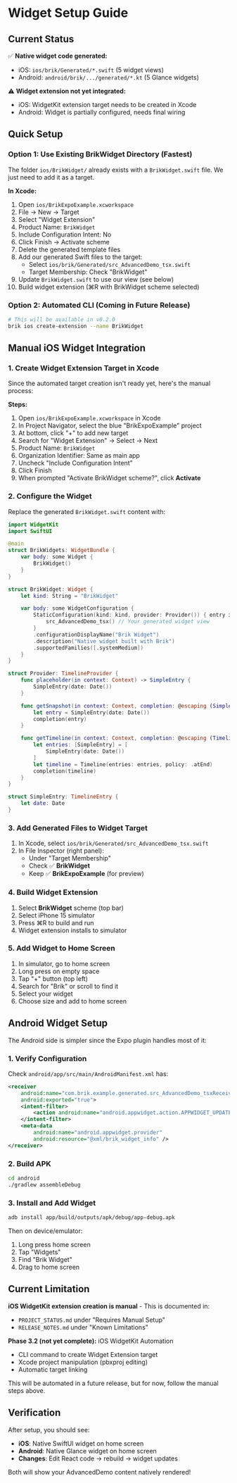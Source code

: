 # Widget Setup Guide

## Current Status

✅ **Native widget code generated:**

- iOS: `ios/brik/Generated/*.swift` (5 widget views)
- Android: `android/brik/.../generated/*.kt` (5 Glance widgets)

⚠️ **Widget extension not yet integrated:**

- iOS: WidgetKit extension target needs to be created in Xcode
- Android: Widget is partially configured, needs final wiring

## Quick Setup

### Option 1: Use Existing BrikWidget Directory (Fastest)

The folder `ios/BrikWidget/` already exists with a `BrikWidget.swift` file. We just need to add it as a target.

**In Xcode:**

1. Open `ios/BrikExpoExample.xcworkspace`
2. File → New → Target
3. Select "Widget Extension"
4. Product Name: `BrikWidget`
5. Include Configuration Intent: No
6. Click Finish → Activate scheme
7. Delete the generated template files
8. Add our generated Swift files to the target:
   - Select `ios/brik/Generated/src_AdvancedDemo_tsx.swift`
   - Target Membership: Check "BrikWidget"
9. Update `BrikWidget.swift` to use our view (see below)
10. Build widget extension (⌘R with BrikWidget scheme selected)

### Option 2: Automated CLI (Coming in Future Release)

```bash
# This will be available in v0.2.0
brik ios create-extension --name BrikWidget
```

## Manual iOS Widget Integration

### 1. Create Widget Extension Target in Xcode

Since the automated target creation isn't ready yet, here's the manual process:

**Steps:**

1. Open `ios/BrikExpoExample.xcworkspace` in Xcode
2. In Project Navigator, select the blue "BrikExpoExample" project
3. At bottom, click "+" to add new target
4. Search for "Widget Extension" → Select → Next
5. Product Name: `BrikWidget`
6. Organization Identifier: Same as main app
7. Uncheck "Include Configuration Intent"
8. Click Finish
9. When prompted "Activate BrikWidget scheme?", click **Activate**

### 2. Configure the Widget

Replace the generated `BrikWidget.swift` content with:

```swift
import WidgetKit
import SwiftUI

@main
struct BrikWidgets: WidgetBundle {
    var body: some Widget {
        BrikWidget()
    }
}

struct BrikWidget: Widget {
    let kind: String = "BrikWidget"

    var body: some WidgetConfiguration {
        StaticConfiguration(kind: kind, provider: Provider()) { entry in
            src_AdvancedDemo_tsx() // Your generated widget view
        }
        .configurationDisplayName("Brik Widget")
        .description("Native widget built with Brik")
        .supportedFamilies([.systemMedium])
    }
}

struct Provider: TimelineProvider {
    func placeholder(in context: Context) -> SimpleEntry {
        SimpleEntry(date: Date())
    }

    func getSnapshot(in context: Context, completion: @escaping (SimpleEntry) -> ()) {
        let entry = SimpleEntry(date: Date())
        completion(entry)
    }

    func getTimeline(in context: Context, completion: @escaping (Timeline<Entry>) -> ()) {
        let entries: [SimpleEntry] = [
            SimpleEntry(date: Date())
        ]
        let timeline = Timeline(entries: entries, policy: .atEnd)
        completion(timeline)
    }
}

struct SimpleEntry: TimelineEntry {
    let date: Date
}
```

### 3. Add Generated Files to Widget Target

1. In Xcode, select `ios/brik/Generated/src_AdvancedDemo_tsx.swift`
2. In File Inspector (right panel):
   - Under "Target Membership"
   - Check ✅ **BrikWidget**
   - Keep ✅ **BrikExpoExample** (for preview)

### 4. Build Widget Extension

1. Select **BrikWidget** scheme (top bar)
2. Select iPhone 15 simulator
3. Press ⌘R to build and run
4. Widget extension installs to simulator

### 5. Add Widget to Home Screen

1. In simulator, go to home screen
2. Long press on empty space
3. Tap "+" button (top left)
4. Search for "Brik" or scroll to find it
5. Select your widget
6. Choose size and add to home screen

## Android Widget Setup

The Android side is simpler since the Expo plugin handles most of it:

### 1. Verify Configuration

Check `android/app/src/main/AndroidManifest.xml` has:

```xml
<receiver
    android:name="com.brik.example.generated.src_AdvancedDemo_tsxReceiver"
    android:exported="true">
    <intent-filter>
        <action android:name="android.appwidget.action.APPWIDGET_UPDATE" />
    </intent-filter>
    <meta-data
        android:name="android.appwidget.provider"
        android:resource="@xml/brik_widget_info" />
</receiver>
```

### 2. Build APK

```bash
cd android
./gradlew assembleDebug
```

### 3. Install and Add Widget

```bash
adb install app/build/outputs/apk/debug/app-debug.apk
```

Then on device/emulator:

1. Long press home screen
2. Tap "Widgets"
3. Find "Brik Widget"
4. Drag to home screen

## Current Limitation

**iOS WidgetKit extension creation is manual** - This is documented in:

- `PROJECT_STATUS.md` under "Requires Manual Setup"
- `RELEASE_NOTES.md` under "Known Limitations"

**Phase 3.2 (not yet complete):** iOS WidgetKit Automation

- CLI command to create Widget Extension target
- Xcode project manipulation (pbxproj editing)
- Automatic target linking

This will be automated in a future release, but for now, follow the manual steps above.

## Verification

After setup, you should see:

- **iOS**: Native SwiftUI widget on home screen
- **Android**: Native Glance widget on home screen
- **Changes**: Edit React code → rebuild → widget updates

Both will show your AdvancedDemo content natively rendered!
